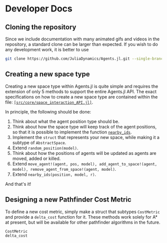 # Developer Docs

## Cloning the repository

Since we include documentation with many animated gifs and videos in the repository, a standard clone can be larger than expected.
If you wish to do any development work, it is better to use

```bash
git clone https://github.com/JuliaDynamics/Agents.jl.git --single-branch
```

## Creating a new space type
Creating a new space type within Agents.jl is quite simple and requires the extension of only 5 methods to support the entire Agents.jl API. The exact specifications on how to create a new space type are contained within the file: [`[src/core/space_interaction_API.jl]`](https://github.com/JuliaDynamics/Agents.jl/blob/master/src/core/space_interaction_API.jl).

In principle, the following should be done:

1. Think about what the agent position type should be.
1. Think about how the space type will keep track of the agent positions, so that it is possible to implement the function [`nearby_ids`](@ref).
1. Implement the `struct` that represents your new space, while making it a subtype of `AbstractSpace`.
1. Extend `random_position(model)`.
1. Think about how the positions of agents will be updated as agents are moved, added or killed.
1. Extend `move_agent!(agent, pos, model), add_agent_to_space!(agent, model), remove_agent_from_space!(agent, model)`.
1. Extend `nearby_ids(position, model, r)`.

And that's it!

## Designing a new Pathfinder Cost Metric

To define a new cost metric, simply make a struct that subtypes `CostMetric` and provide
a `delta_cost` function for it. These methods work solely for A* at present, but
will be available for other pathfinder algorithms in the future.

```@docs
CostMetric
delta_cost
```
